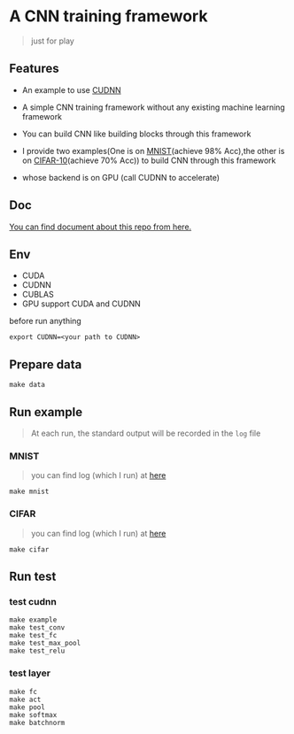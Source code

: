 # A CNN training framework

> just for play

## Features

- An example to use [CUDNN](https://docs.nvidia.com/deeplearning/cudnn/developer-guide/index.html)

- A simple CNN training framework without any existing machine learning framework

- You can build CNN like building blocks through this framework

- I provide two examples(One is on [MNIST](src/mnist.cu)(achieve 98% Acc),the other is on [CIFAR-10](src/cifar.cu)(achieve 70% Acc)) to build CNN through this framework 

- whose backend is on GPU (call CUDNN to accelerate)

## Doc

[You can find document about this repo from here.](https://gty111.github.io/doc/A%20Convolutional%20Neural%20Network%20without%20AI.pdf)

## Env

- CUDA 
- CUDNN
- CUBLAS
- GPU support CUDA and CUDNN

before run anything 
```
export CUDNN=<your path to CUDNN>
```

## Prepare data

```
make data
```

## Run example

> At each run, the standard output will be recorded in the `log` file

### MNIST
> you can find log (which I run) at [here](runlog/mnist_log)
```
make mnist
```

### CIFAR
> you can find log (which I run) at [here](runlog/cifar_log)
```
make cifar
```

## Run test

### test cudnn

```
make example 
make test_conv 
make test_fc 
make test_max_pool 
make test_relu
```

### test layer

```
make fc
make act 
make pool 
make softmax 
make batchnorm
```
